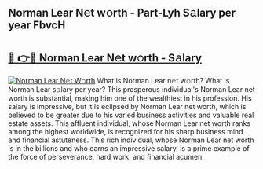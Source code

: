 ## Norman Lear N𝚎t w𝚘rth - Part-Lyh S𝚊lary per year FbvcH

# <h2><a href="http://gc47q3.nevu.top/?p=Norman+Lear">🔗 👉🔴 Norman Lear N𝚎t w𝚘rth - S𝚊lary</a></h2>

[![Norman Lear N𝚎t W𝚘rth](https://i.imgur.com/Oavwk0R.jpeg)](http://gc47q3.nevu.top/?p=Norman+Lear)
What is Norman Lear n𝚎t w𝚘rth? What is Norman Lear s𝚊lary per year?
This prosperous individual's Norman Lear net worth is substantial, making him one of the wealthiest in his profession. His salary is impressive, but it is eclipsed by Norman Lear net worth, which is believed to be greater due to his varied business activities and valuable real estate assets. This affluent individual, whose Norman Lear net worth ranks among the highest worldwide, is recognized for his sharp business mind and financial astuteness. This rich individual, whose Norman Lear net worth is in the billions and who earns an impressive salary, is a prime example of the force of perseverance, hard work, and financial acumen.
